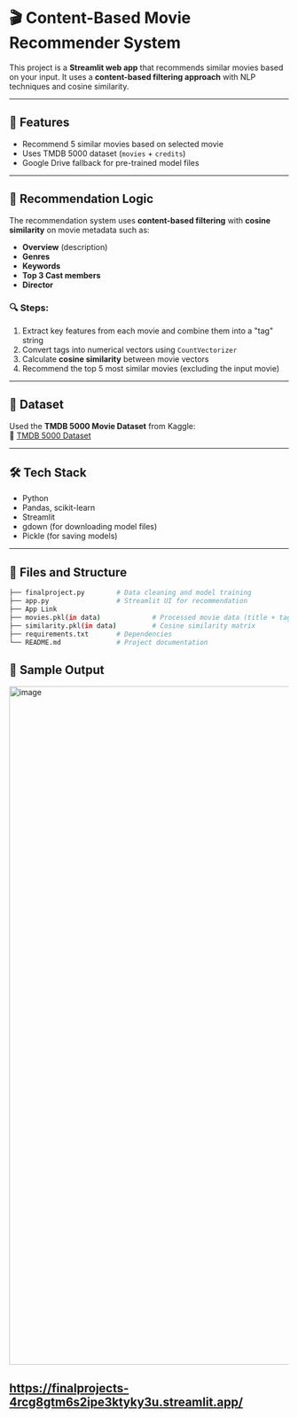 # 🎬 Content-Based Movie Recommender System

This project is a **Streamlit web app** that recommends similar movies based on your input. It uses a **content-based filtering approach** with NLP techniques and cosine similarity.

---

## 🚀 Features

- Recommend 5 similar movies based on selected movie
- Uses TMDB 5000 dataset (`movies` + `credits`)
- Google Drive fallback for pre-trained model files

---

## 🧠 Recommendation Logic

The recommendation system uses **content-based filtering** with **cosine similarity** on movie metadata such as:

- **Overview** (description)
- **Genres**
- **Keywords**
- **Top 3 Cast members**
- **Director**

### 🔍 Steps:
1. Extract key features from each movie and combine them into a "tag" string
2. Convert tags into numerical vectors using `CountVectorizer`
3. Calculate **cosine similarity** between movie vectors
4. Recommend the top 5 most similar movies (excluding the input movie)

---

## 📁 Dataset

Used the **TMDB 5000 Movie Dataset** from Kaggle:  
🔗 [TMDB 5000 Dataset](https://www.kaggle.com/datasets/tmdb/tmdb-movie-metadata)

---

## 🛠️ Tech Stack

- Python
- Pandas, scikit-learn
- Streamlit
- gdown (for downloading model files)
- Pickle (for saving models)

---

## 🧾 Files and Structure

```bash
├── finalproject.py        # Data cleaning and model training
├── app.py                 # Streamlit UI for recommendation
├── App Link
├── movies.pkl(in data)             # Processed movie data (title + tags)
├── similarity.pkl(in data)         # Cosine similarity matrix
├── requirements.txt       # Dependencies
└── README.md              # Project documentation
```


## 📸 Sample Output
<img width="1498" height="1224" alt="image" src="https://github.com/user-attachments/assets/96912732-d93e-47b0-b940-2497ccdff60c" />

https://finalprojects-4rcg8gtm6s2ipe3ktyky3u.streamlit.app/
---
